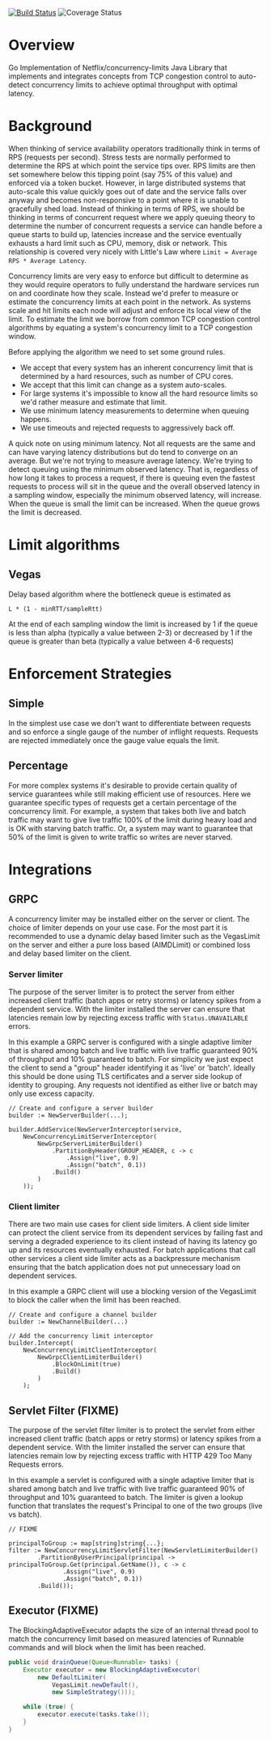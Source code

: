 [![Build Status](https://travis-ci.org/platinummonkey/go-concurrency-limits.svg?branch=master)](https://travis-ci.org/platinummonkey/go-concurrency-limits) ![Coverage Status](https://img.shields.io/coveralls/github/platinummonkey/go-concurrency-limits/master.svg)

# Overview

Go Implementation of Netflix/concurrency-limits Java  Library that implements and integrates concepts from TCP congestion control to auto-detect concurrency limits to achieve optimal throughput with optimal latency.

# Background

When thinking of service availability operators traditionally think in terms of RPS (requests per second). Stress tests are normally performed to determine the RPS at which point the service tips over. RPS limits are then set somewhere below this tipping point (say 75% of this value) and enforced via a token bucket. However, in large distributed systems that auto-scale this value quickly goes out of date and the service falls over anyway and becomes non-responsive to a point where it is unable to gracefully shed load. Instead of thinking in terms of RPS, we should be thinking in terms of concurrent request where we apply queuing theory to determine the number of concurrent requests a service can handle before a queue starts to build up, latencies increase and the service eventually exhausts a hard limit such as CPU, memory, disk or network. This relationship is covered very nicely with Little's Law where `Limit = Average RPS * Average Latency`.

Concurrency limits are very easy to enforce but difficult to determine as they would require operators to fully understand the hardware services run on and coordinate how they scale. Instead we'd prefer to measure or estimate the concurrency limits at each point in the network.  As systems scale and hit limits each node will adjust and enforce its local view of the limit. To estimate the limit we borrow from common TCP congestion control algorithms by equating a system's concurrency limit to a TCP congestion window.

Before applying the algorithm we need to set some ground rules.
* We accept that every system has an inherent concurrency limit that is determined by a hard resources, such as number of CPU cores.
* We accept that this limit can change as a system auto-scales.
* For large systems it's impossible to know all the hard resource limits so we'd rather measure and estimate that limit.
* We use minimum latency measurements to determine when queuing happens.
* We use timeouts and rejected requests to aggressively back off.

A quick note on using minimum latency. Not all requests are the same and can have varying latency distributions but do tend to converge on an average. But we're not trying to measure average latency. We're trying to detect queuing using the minimum observed latency. That is, regardless of how long it takes to process a request, if there is queuing even the fastest requests to process will sit in the queue and the overall observed latency in a sampling window, especially the minimum observed latency, will increase. When the queue is small the limit can be increased. When the queue grows the limit is decreased.

# Limit algorithms

## Vegas

Delay based algorithm where the bottleneck queue is estimated as

    L * (1 - minRTT/sampleRtt)

At the end of each sampling window the limit is increased by 1 if the queue is less than alpha (typically a value between 2-3) or decreased by 1 if the queue is greater than beta (typically a value between 4-6 requests)

# Enforcement Strategies

## Simple

In the simplest use case we don't want to differentiate between requests and so enforce a single gauge of the number of inflight requests.  Requests are rejected immediately once the gauge value equals the limit.

## Percentage

For more complex systems it's desirable to provide certain quality of service guarantees while still making efficient use of resources.  Here we guarantee specific types of requests get a certain percentage of the concurrency limit.  For example, a system that takes both live and batch traffic may want to give live traffic 100% of the limit during heavy load and is OK with starving batch traffic. Or, a system may want to guarantee that 50% of the limit is given to write traffic so writes are never starved.

# Integrations

## GRPC

A concurrency limiter may be installed either on the server or client. The choice of limiter depends on your use case. For the most part it is recommended to use a dynamic delay based limiter such as the VegasLimit on the server and either a pure loss based (AIMDLimit) or combined loss and delay based limiter on the client.

### Server limiter

The purpose of the server limiter is to protect the server from either increased client traffic (batch apps or retry storms) or latency spikes from a dependent service.  With the limiter installed the server can ensure that latencies remain low by rejecting excess traffic with `Status.UNAVAILABLE` errors.

In this example a GRPC server is configured with a single adaptive limiter that is shared among batch and live traffic with live traffic guaranteed 90% of throughput and 10% guaranteed to batch.  For simplicity we just expect the client to send a "group" header identifying it as 'live' or 'batch'.  Ideally this should be done using TLS certificates and a server side lookup of identity to grouping.  Any requests not identified as either live or batch may only use excess capacity.

```golang
// Create and configure a server builder
builder := NewServerBuilder(...);

builder.AddService(NewServerInterceptor(service,
    NewConcurrencyLimitServerInterceptor(
        NewGrpcServerLimiterBuilder()
            .PartitionByHeader(GROUP_HEADER, c -> c
                .Assign("live", 0.9)
                .Assign("batch", 0.1))
            .Build()
        )
    ));
```

### Client limiter

There are two main use cases for client side limiters. A client side limiter can protect the client service from its dependent services by failing fast and serving a degraded experience to its client instead of having its latency go up and its resources eventually exhausted. For batch applications that call other services a client side limiter acts as a backpressure mechanism ensuring that the batch application does not put unnecessary load on dependent services.

In this example a GRPC client will use a blocking version of the VegasLimit to block the caller when the limit has been reached.

```golang
// Create and configure a channel builder
builder := NewChannelBuilder(...)

// Add the concurrency limit interceptor
builder.Intercept(
    NewConcurrencyLimitClientInterceptor(
        NewGrpcClientLimiterBuilder()
            .BlockOnLimit(true)
            .Build()
        )
    );
```

## Servlet Filter (FIXME)

The purpose of the servlet filter limiter is to protect the servlet from either increased client traffic (batch apps or retry storms) or latency spikes from a dependent service.  With the limiter installed the server can ensure that latencies remain low by rejecting excess traffic with HTTP 429 Too Many Requests errors.

In this example a servlet is configured with a single adaptive limiter that is shared among batch and live traffic with live traffic guaranteed 90% of throughput and 10% guaranteed to batch.  The limiter is given a lookup function that translates the request's Principal to one of the two groups (live vs batch).

```golang
// FIXME

principalToGroup := map[string]string{...};
filter := NewConcurrencyLimitServletFilter(NewServletLimiterBuilder()
        .PartitionByUserPrincipal(principal -> principalToGroup.Get(principal.GetName()), c -> c
               .Assign("live", 0.9)
               .Assign("batch", 0.1))
        .Build());
```

## Executor (FIXME)

The BlockingAdaptiveExecutor adapts the size of an internal thread pool to match the concurrency limit based on measured latencies of Runnable commands and will block when the limit has been reached.

```java
public void drainQueue(Queue<Runnable> tasks) {
    Executor executor = new BlockingAdaptiveExecutor(
        new DefaultLimiter(
            VegasLimit.newDefault(),
            new SimpleStrategy()));

    while (true) {
        executor.execute(tasks.take());
    }
}

```
